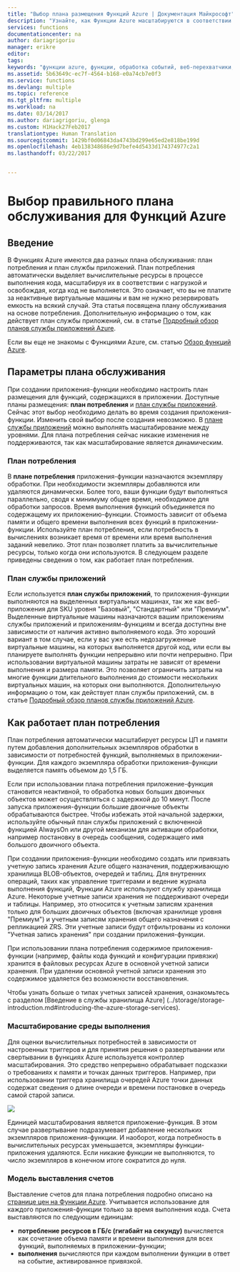 ```yaml
---
title: "Выбор плана размещения Функций Azure | Документация Майкрософт"
description: "Узнайте, как Функции Azure масштабируются в соответствии с потребностями непостоянных рабочих нагрузок."
services: functions
documentationcenter: na
author: dariagrigoriu
manager: erikre
editor: 
tags: 
keywords: "функции azure, функции, обработка событий, веб-перехватчики, динамические вычисления, независимая архитектура"
ms.assetid: 5b63649c-ec7f-4564-b168-e0a74cb7e0f3
ms.service: functions
ms.devlang: multiple
ms.topic: reference
ms.tgt_pltfrm: multiple
ms.workload: na
ms.date: 03/14/2017
ms.author: dariagrigoriu, glenga
ms.custom: H1Hack27Feb2017
translationtype: Human Translation
ms.sourcegitcommit: 1429bf0d06843da4743bd299e65ed2e818be199d
ms.openlocfilehash: 4eb138348686e9d7befe4d5433d174374977c2a1
ms.lasthandoff: 03/22/2017


---
```

# <a name="choose-the-correct-service-plan-for-azure-functions"></a>Выбор правильного плана обслуживания для Функций Azure

## <a name="introduction"></a>Введение

В Функциях Azure имеются два разных плана обслуживания: план потребления и план службы приложений. План потребления автоматически выделяет вычислительные ресурсы в процессе выполнения кода, масштабируя их в соответствии с нагрузкой и освобождая, когда код не выполняется. Это означает, что вы не платите за неактивные виртуальные машины и вам не нужно резервировать емкость на всякий случай. Эта статья посвящена плану обслуживания на основе потребления. Дополнительную информацию о том, как действует план службы приложений, см. в статье [Подробный обзор планов службы приложений Azure](../app-service/azure-web-sites-web-hosting-plans-in-depth-overview.md). 

Если вы еще не знакомы с Функциями Azure, см. статью [Обзор функций Azure](functions-overview.md).

## <a name="service-plan-options"></a>Параметры плана обслуживания

При создании приложения-функции необходимо настроить план размещения для функций, содержащихся в приложении. Доступные планы размещения: **план потребления** и [план службы приложений](../app-service/azure-web-sites-web-hosting-plans-in-depth-overview.md). Сейчас этот выбор необходимо делать во время создания приложения-функции. Изменить свой выбор после создания невозможно. В [плане службы приложений](../app-service/azure-web-sites-web-hosting-plans-in-depth-overview.md) можно выполнять масштабирование между уровнями. Для плана потребления сейчас никакие изменения не поддерживаются, так как масштабирование является динамическим.

### <a name="consumption-plan"></a>План потребления

В **плане потребления** приложения-функции назначаются экземпляру обработки. При необходимости экземпляры добавляются или удаляются динамически. Более того, ваши функции будут выполняться параллельно, сводя к минимуму общее время, необходимое для обработки запросов. Время выполнения функций объединяется по содержащему их приложению-функции. Стоимость зависит от объема памяти и общего времени выполнения всех функций в приложении-функции. Используйте план потребления, если потребность в вычислениях возникает время от времени или время выполнения заданий невелико. Этот план позволяет платить за вычислительные ресурсы, только когда они используются. В следующем разделе приведены сведения о том, как работает план потребления.

### <a name="app-service-plan"></a>План службы приложений

Если используется **план службы приложений**, то приложения-функции выполняются на выделенных виртуальных машинах, так же как веб-приложения для SKU уровня "Базовый", "Стандартный" или "Премиум". Выделенные виртуальные машины назначаются вашим приложениям службы приложений и приложениям-функциям и всегда доступны вне зависимости от наличия активно выполняемого кода. Это хороший вариант в том случае, если у вас уже есть недозагруженные виртуальные машины, на которых выполняется другой код, или если вы планируете выполнять функции непрерывно или почти непрерывно. При использовании виртуальной машины затраты не зависят от времени выполнения и размера памяти. Это позволяет ограничить затраты на многие функции длительного выполнения до стоимости нескольких виртуальных машин, на которых они выполняются. Дополнительную информацию о том, как действует план службы приложений, см. в статье [Подробный обзор планов службы приложений Azure](../app-service/azure-web-sites-web-hosting-plans-in-depth-overview.md). 

## <a name="how-the-consumption-plan-works"></a>Как работает план потребления

План потребления автоматически масштабирует ресурсы ЦП и памяти путем добавления дополнительных экземпляров обработки в зависимости от потребностей функций, выполняемых в приложении-функции. Для каждого экземпляра обработки приложения-функции выделяется память объемом до 1,5 ГБ.

Если при использовании плана потребления приложение-функция становится неактивной, то обработка новых больших двоичных объектов может осуществляться с задержкой до 10 минут. После запуска приложения-функции большие двоичные объекты обрабатываются быстрее. Чтобы избежать этой начальной задержки, используйте обычный план службы приложений с включенной функцией AlwaysOn или другой механизм для активации обработки, например постановку в очередь сообщения, содержащего имя большого двоичного объекта. 

При создании приложения-функции необходимо создать или привязать учетную запись хранения Azure общего назначения, поддерживающую хранилища BLOB-объектов, очередей и таблиц. Для внутренних операций, таких как управление триггерами и ведение журнала выполнения функций, Функции Azure используют службу хранилища Azure. Некоторые учетные записи хранения не поддерживают очереди и таблицы. Например, это относится к учетным записям хранения только для больших двоичных объектов (включая хранилище уровня "Премиум") и учетным записям хранения общего назначения с репликацией ZRS. Эти учетные записи будут отфильтрованы из колонки "Учетная запись хранения" при создании приложения-функции.

При использовании плана потребления содержимое приложения-функции (например, файлы кода функций и конфигурации привязки) хранится в файловых ресурсах Azure в основной учетной записи хранения. При удалении основной учетной записи хранения это содержимое удаляется без возможности восстановления.

Чтобы узнать больше о типах учетных записей хранения, ознакомьтесь с разделом [Введение в службы хранилища Azure] (../storage/storage-introduction.md#introducing-the-azure-storage-services).

### <a name="runtime-scaling"></a>Масштабирование среды выполнения

Для оценки вычислительных потребностей в зависимости от настроенных триггеров и для принятия решения о развертывании или свертывании в функциях Azure используется контроллер масштабирования. Это средство непрерывно обрабатывает подсказки о требованиях к памяти и точках данных триггеров. Например, при использовании триггера хранилища очередей Azure точки данных содержат сведения о длине очереди и времени постановке в очередь самой старой записи.

![](./media/functions-scale/central-listener.png)

Единицей масштабирования является приложение-функция. В этом случае развертывание подразумевает добавление нескольких экземпляров приложения-функции. И наоборот, когда потребность в вычислительных ресурсах уменьшается, экземпляры функции-приложения удаляются. Если никакие функции не выполняются, то число экземпляров в конечном итоге сократится до нуля. 

### <a name="billing-model"></a>Модель выставления счетов

Выставление счетов для плана потребления подробно описано на [странице цен на Функции Azure](https://azure.microsoft.com/pricing/details/functions). Учитывается использование для каждого приложения-функции только за время выполнения кода. Счета выставляются по следующим единицам: 
* **потребление ресурсов в ГБ/с (гигабайт на секунду)** вычисляется как сочетание объема памяти и времени выполнения для всех функций, выполняемых в приложении-функции; 
* **выполнения** вычисляются при каждом выполнении функции в ответ на событие, активированное привязкой.

